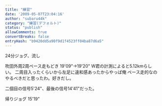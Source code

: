```yaml
---
title: "練習"
date: '2009-05-07T23:04:16'
author: "subaru44k"
category: "練習(デフォルト)"
status: "publish"
allowComments: true
convertBreaks: false
entryHash: "b9420dd5a90f9d1f4523ff04ba87d6a5"
---
```

24分ジョグ、流し

吹田外周2周ペース走もどき
19'09"→19'20"
W君の計測によると5.12kmらしい。
二周目入ったくらいから左足に違和感あったからやっぱ俺
ペース走的なのやるべきだと思ったわ。好きだし。

二個目の信号5'24"、最後の信号14'41"だった。

帰りジョグ
15'19"
